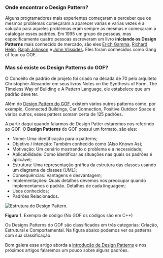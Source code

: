 ### Onde encontrar o Design Pattern?

Alguns programadores mais experientes começaram a perceber que os mesmos problemas começaram a aparecer varias e varias vezes e a solução para aqueles problemas eram sempre as mesmas e começaram a catalogar esses padrões. Em 1995 um grupo de pessoas, mas especificamente quatro pessoas escreveram um livro **iniciando os Design Patterns** mais conhecido de mercado, são eles [Erich Gamma](https://pt.wikipedia.org/wiki/Erich_Gamma "Wikipédia Erich Gamma"), [Richard Helm](https://pt.wikipedia.org/wiki/Richard_Helms "Wikipédia Richard Helm"), [Ralph Johnson](https://pt.wikipedia.org/wiki/Ralph_Johnson "Wikipédia Ralph Johnson") e [John Vlissides](https://en.wikipedia.org/wiki/John_Vlissides "Wikipedia John Vlissides"). Eles foram conhecidos como Gang of four ou GOF.

### Mas só existe os Design Patterns do GOF?

O Conceito de padrão de projeto foi criado na década de 70 pelo arquiteto Christopher Alexander em seus livros Notes on the Synthesis of Form, The Timeless Way of Building e A Pattern Language, ele estabelece que um padrão deve ter.

Além do [Design Pattern do GOF](https://www.devmedia.com.br/design-patterns-padroes-gof/16781 "Padrões GoF"), existem vários outros patterns como, por exemplo, Connected Buildings, Car Connection, Positive Outdoor Space e vários outros, esses patters somam certa de 125 padrões.

A partir daqui quando falarmos de Design Patter estaremos nos referindo ao GOF. O **Design Patterns** do GOF possui um formato, são eles:

-   Nome: Uma identificação para o patterns;
-   Objetivo / Intenção: Também conhecido como (Also Known As);
-   Motivação: Um cenário mostrando o problema e a necessidade;
-   Aplicabilidade: Como identificar as situações nas quais os padrões é aplicável;
-   Estrutura: Uma representação gráfica da estrutura das classes usando um diagrama de classes (UML);
-   Consequências: Vantagens e desvantagem;
-   Implementações: Quais detalhes devemos nos preocupar quando implementamos o padrão. Detalhes de cada linguagem;
-   Usos conhecidos;
-   Padrões Relacionados.

![Estrutura do Design Pattern.](https://www.devmedia.com.br/imagens/articles/169202/estrutura_design_pattern.png)

**Figura 1**. Exemplo de código (No GOF os códigos são em C++)

Os Designs Patterns do GOF são classificados em três categorias: Criação, Estrutural e Comportamental. Na figura abaixo podemos ver os patterns com sua classificação.

Bom galera esse artigo aborda a [introdução de Design Patterns](https://www.devmedia.com.br/design-patterns-na-teoria-e-na-pratica/32168 "Design Patterns: na teoria e na prática") e nos próximos artigos falaremos um pouco sobre alguns padrões.
